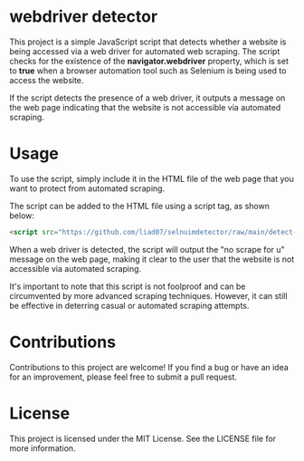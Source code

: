 # webdriver detector
This project is a simple JavaScript script that detects whether a website is being accessed via a web driver for automated web scraping. The script checks for the existence of the <b>navigator.webdriver</b> property, which is set to <b>true</b> when a browser automation tool such as Selenium is being used to access the website.

If the script detects the presence of a web driver, it outputs a message on the web page indicating that the website is not accessible via automated scraping.

# Usage
To use the script, simply include it in the HTML file of the web page that you want to protect from automated scraping.

The script can be added to the HTML file using a script tag, as shown below:

```html
<script src="https://github.com/liad07/selnuimdetector/raw/main/detect-web-driver.js"></script>
```
When a web driver is detected, the script will output the "no scrape for u" message on the web page, making it clear to the user that the website is not accessible via automated scraping.

It's important to note that this script is not foolproof and can be circumvented by more advanced scraping techniques. However, it can still be effective in deterring casual or automated scraping attempts.

# Contributions
Contributions to this project are welcome! If you find a bug or have an idea for an improvement, please feel free to submit a pull request.

# License
This project is licensed under the MIT License. See the LICENSE file for more information.